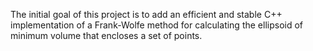 The initial goal of this project is to add an efficient and stable C++ implementation of a Frank-Wolfe method for calculating the ellipsoid of minimum volume that encloses a set of points.
